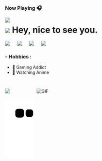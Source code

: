 ### Now Playing 🎧

<img  align="left" src="https://lanyard.cnrad.dev/api/984502632976633876?idleMessage=%22Work%20Smart%20Not%20Hard.%22&borderRadius=25px" />











<h1><img src="https://emojis.slackmojis.com/emojis/images/1531849430/4246/blob-sunglasses.gif?1531849430" width="30"/> Hey, nice to see you.</h1>

<p align="left">
<a href="https://twitter.com/AdamIkhlef" target="_blank"><img height="30" src="https://cdn.discordapp.com/emojis/912006202274242600.gif?size=128"></a>&nbsp;&nbsp;&nbsp;&nbsp;&nbsp;
<a href="https://www.instagram.com/adam_ikhlef_21/" target="_blank"><img height="30" src="https://cdn.discordapp.com/emojis/912006202207113226.gif?size=128"></a>&nbsp;&nbsp;&nbsp;&nbsp;&nbsp;
<a href="https://open.spotify.com/user/1vbqryocteapskx6xadzfeg5l" target="_blank"><img height="30" src="https://cdn.discordapp.com/emojis/797926066131304449.webp?size=128"></a>&nbsp;&nbsp;&nbsp;&nbsp;&nbsp;
<a href="https://www.discord.gg/11pms" target="_blank"><img height="30" src="https://cdn.discordapp.com/emojis/772089044494188575.gif?size=128"></a>&nbsp;&nbsp;&nbsp;&nbsp;&nbsp;

<br />


### - Hobbies : 
- 🐧 Gaming Addict
- 🐧 Watching Anime
</br>

<a href="https://discord.gg/rav" target="_blank"> <img src="https://discord.c99.nl/widget/theme-3/984502632976633876.png"/></a>
<a href="https://discord.gg/rav" target="_blank"> <img hight="20" width="400" alt="GIF" align="right" src="https://readme-typing-svg.herokuapp.com?font=Fira+Code&pause=1000&color=F70000&width=435&lines=Hi+There!;I'm+Adam!;Add+Me!">


<a href="https://discord.gg/rav" target="_blank"><img src="https://github.com/rafaballerini/rafaballerini/blob/output/github-contribution-grid-snake.svg" alt="sneke"></a>
